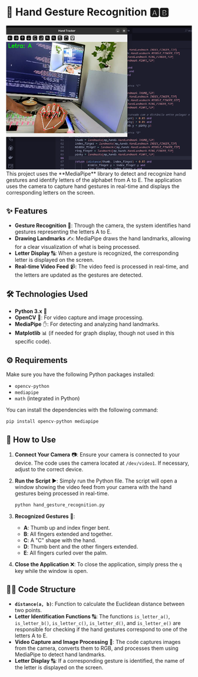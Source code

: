 # 🤲 Hand Gesture Recognition 🅰️🅱️
<img src="/image.png" alt="Exemplo de Detecção" width="600" />
This project uses the **MediaPipe** library to detect and recognize hand gestures and identify letters of the alphabet from A to E. The application uses the camera to capture hand gestures in real-time and displays the corresponding letters on the screen.

## ✨ Features
- **Gesture Recognition** 🤖: Through the camera, the system identifies hand gestures representing the letters A to E.
- **Drawing Landmarks** ✍️: MediaPipe draws the hand landmarks, allowing for a clear visualization of what is being processed.
- **Letter Display** 🔠: When a gesture is recognized, the corresponding letter is displayed on the screen.
- **Real-time Video Feed** 📹: The video feed is processed in real-time, and the letters are updated as the gestures are detected.

## 🛠️ Technologies Used
- **Python 3.x** 🐍
- **OpenCV** 📸: For video capture and image processing.
- **MediaPipe** ✋: For detecting and analyzing hand landmarks.
- **Matplotlib** 📊 (if needed for graph display, though not used in this specific code).

## ⚙️ Requirements
Make sure you have the following Python packages installed:
- `opencv-python`
- `mediapipe`
- `math` (integrated in Python)

You can install the dependencies with the following command:
```bash
pip install opencv-python mediapipe
```

## 🚀 How to Use
1. **Connect Your Camera** 📷: Ensure your camera is connected to your device. The code uses the camera located at `/dev/video1`. If necessary, adjust to the correct device.
2. **Run the Script** ▶️: Simply run the Python file. The script will open a window showing the video feed from your camera with the hand gestures being processed in real-time.
   ```bash
   python hand_gesture_recognition.py
   ```
   
3. **Recognized Gestures** 🤲:
   - **A**: Thumb up and index finger bent.
   - **B**: All fingers extended and together.
   - **C**: A "C" shape with the hand.
   - **D**: Thumb bent and the other fingers extended.
   - **E**: All fingers curled over the palm.

4. **Close the Application** ❌: To close the application, simply press the `q` key while the window is open.


## 🧑‍💻 Code Structure

- **`distance(a, b)`**: Function to calculate the Euclidean distance between two points.
- **Letter Identification Functions** 🔠: The functions `is_letter_a()`, `is_letter_b()`, `is_letter_c()`, `is_letter_d()`, and `is_letter_e()` are responsible for checking if the hand gestures correspond to one of the letters A to E.
- **Video Capture and Image Processing** 📸: The code captures images from the camera, converts them to RGB, and processes them using MediaPipe to detect hand landmarks.
- **Letter Display** 🔠: If a corresponding gesture is identified, the name of the letter is displayed on the screen.

